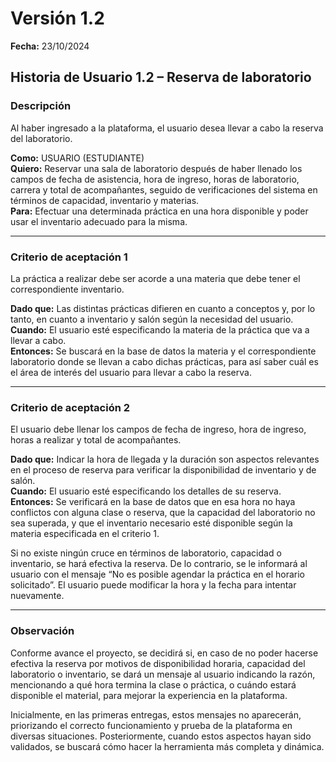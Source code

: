 # Versión 1.2

**Fecha:** 23/10/2024

## Historia de Usuario 1.2 – Reserva de laboratorio

### Descripción

Al haber ingresado a la plataforma, el usuario desea llevar a cabo la reserva del laboratorio.

**Como:** USUARIO (ESTUDIANTE)  
**Quiero:** Reservar una sala de laboratorio después de haber llenado los campos de fecha de asistencia, hora de ingreso, horas de laboratorio, carrera y total de acompañantes, seguido de verificaciones del sistema en términos de capacidad, inventario y materias.  
**Para:** Efectuar una determinada práctica en una hora disponible y poder usar el inventario adecuado para la misma.

---

### Criterio de aceptación 1

La práctica a realizar debe ser acorde a una materia que debe tener el correspondiente inventario.

**Dado que:** Las distintas prácticas difieren en cuanto a conceptos y, por lo tanto, en cuanto a inventario y salón según la necesidad del usuario.  
**Cuando:** El usuario esté especificando la materia de la práctica que va a llevar a cabo.  
**Entonces:** Se buscará en la base de datos la materia y el correspondiente laboratorio donde se llevan a cabo dichas prácticas, para así saber cuál es el área de interés del usuario para llevar a cabo la reserva.

---

### Criterio de aceptación 2

El usuario debe llenar los campos de fecha de ingreso, hora de ingreso, horas a realizar y total de acompañantes.

**Dado que:** Indicar la hora de llegada y la duración son aspectos relevantes en el proceso de reserva para verificar la disponibilidad de inventario y de salón.  
**Cuando:** El usuario esté especificando los detalles de su reserva.  
**Entonces:** Se verificará en la base de datos que en esa hora no haya conflictos con alguna clase o reserva, que la capacidad del laboratorio no sea superada, y que el inventario necesario esté disponible según la materia especificada en el criterio 1.

Si no existe ningún cruce en términos de laboratorio, capacidad o inventario, se hará efectiva la reserva. De lo contrario, se le informará al usuario con el mensaje “No es posible agendar la práctica en el horario solicitado”. El usuario puede modificar la hora y la fecha para intentar nuevamente.

---

### Observación

Conforme avance el proyecto, se decidirá si, en caso de no poder hacerse efectiva la reserva por motivos de disponibilidad horaria, capacidad del laboratorio o inventario, se dará un mensaje al usuario indicando la razón, mencionando a qué hora termina la clase o práctica, o cuándo estará disponible el material, para mejorar la experiencia en la plataforma.

Inicialmente, en las primeras entregas, estos mensajes no aparecerán, priorizando el correcto funcionamiento y prueba de la plataforma en diversas situaciones. Posteriormente, cuando estos aspectos hayan sido validados, se buscará cómo hacer la herramienta más completa y dinámica.
